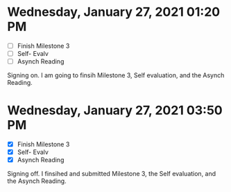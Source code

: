 # Wednesday, January 27, 2021 01:20 PM
- [ ] Finish Milestone 3
- [ ] Self- Evalv
- [ ] Asynch Reading

Signing on. I am going to finsih Milestone 3, Self evaluation, and the Asynch Reading.

# Wednesday, January 27, 2021 03:50 PM
- [X] Finish Milestone 3
- [X] Self- Evalv
- [X] Asynch Reading

Signing off. I finsihed and submitted Milestone 3, the Self evaluation, and the Asynch Reading.

